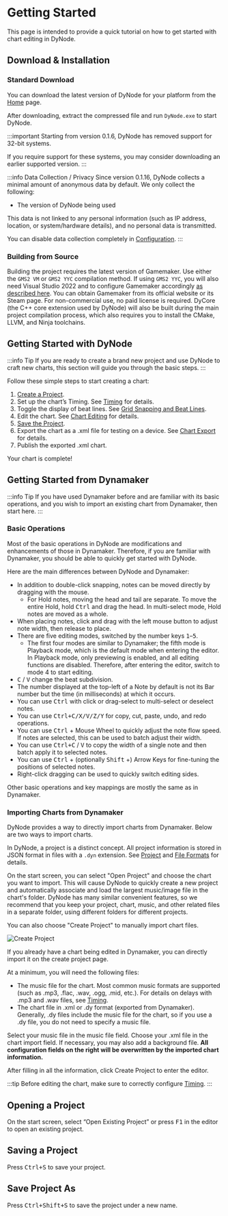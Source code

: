 # Getting Started

This page is intended to provide a quick tutorial on how to get started with chart editing in DyNode.

## Download & Installation

### Standard Download

You can download the latest version of DyNode for your platform from the [Home](/en/index.md) page.

After downloading, extract the compressed file and run `DyNode.exe` to start DyNode.

:::important
Starting from version 0.1.6, DyNode has removed support for 32-bit systems.

If you require support for these systems, you may consider downloading an earlier supported version.
:::

:::info Data Collection / Privacy
Since version 0.1.16, DyNode collects a minimal amount of anonymous data by default. We only collect the following:
- The version of DyNode being used

This data is not linked to any personal information (such as IP address, location, or system/hardware details), and no personal data is transmitted.

You can disable data collection completely in [Configuration](configuration.md).
:::

### Building from Source

Building the project requires the latest version of Gamemaker. Use either the `GMS2 VM` or `GMS2 YYC` compilation method. If using `GMS2 YYC`, you will also need Visual Studio 2022 and to configure Gamemaker accordingly [as described here](https://help.gamemaker.io/hc/en-us/articles/235186048-Setting-Up-For-Windows). You can obtain Gamemaker from its official website or its Steam page. For non-commercial use, no paid license is required. DyCore (the C++ core extension used by DyNode) will also be built during the main project compilation process, which also requires you to install the CMake, LLVM, and Ninja toolchains.

## Getting Started with DyNode

:::info Tip
If you are ready to create a brand new project and use DyNode to craft new charts, this section will guide you through the basic steps.
:::

Follow these simple steps to start creating a chart:

1. [Create a Project](project.md#creating-a-new-project).
2. Set up the chart’s Timing. See [Timing](timing.md) for details.
3. Toggle the display of beat lines. See [Grid Snapping and Beat Lines](edit.md#grid-snapping-and-beat-lines).
4. Edit the chart. See [Chart Editing](edit.md) for details.
5. [Save the Project](project.md#saving-a-project).
6. Export the chart as a .xml file for testing on a device. See [Chart Export](export.md) for details.
7. Publish the exported .xml chart.

Your chart is complete!

## Getting Started from Dynamaker

:::info Tip
If you have used Dynamaker before and are familiar with its basic operations, and you wish to import an existing chart from Dynamaker, then start here.
:::

### Basic Operations

Most of the basic operations in DyNode are modifications and enhancements of those in Dynamaker. Therefore, if you are familiar with Dynamaker, you should be able to quickly get started with DyNode.

Here are the main differences between DyNode and Dynamaker:

- In addition to double-click snapping, notes can be moved directly by dragging with the mouse.
  - For Hold notes, moving the head and tail are separate. To move the entire Hold, hold <kbd>Ctrl</kbd> and drag the head. In multi-select mode, Hold notes are moved as a whole.
- When placing notes, click and drag with the left mouse button to adjust note width, then release to place.
- There are five editing modes, switched by the number keys <kbd>1</kbd>–<kbd>5</kbd>.
  - The first four modes are similar to Dynamaker; the fifth mode is Playback mode, which is the default mode when entering the editor. In Playback mode, only previewing is enabled, and all editing functions are disabled. Therefore, after entering the editor, switch to mode 4 to start editing.
- <kbd>C</kbd> / <kbd>V</kbd> change the beat subdivision.
- The number displayed at the top-left of a Note by default is not its Bar number but the time (in milliseconds) at which it occurs.
- You can use <kbd>Ctrl</kbd> with click or drag-select to multi-select or deselect notes.
- You can use <kbd>Ctrl+C/X/V/Z/Y</kbd> for copy, cut, paste, undo, and redo operations.
- You can use <kbd>Ctrl</kbd> + Mouse Wheel to quickly adjust the note flow speed. If notes are selected, this can be used to batch adjust their width.
- You can use <kbd>Ctrl+C</kbd> / <kbd>V</kbd> to copy the width of a single note and then batch apply it to selected notes.
- You can use <kbd>Ctrl</kbd> + (optionally <kbd>Shift</kbd> +) Arrow Keys for fine-tuning the positions of selected notes.
- Right-click dragging can be used to quickly switch editing sides.

Other basic operations and key mappings are mostly the same as in Dynamaker.

### Importing Charts from Dynamaker

DyNode provides a way to directly import charts from Dynamaker. Below are two ways to import charts.

In DyNode, a project is a distinct concept. All project information is stored in JSON format in files with a `.dyn` extension. See [Project](project.html) and [File Formats](file-formats.html) for details.

On the start screen, you can select "Open Project" and choose the chart you want to import. This will cause DyNode to quickly create a new project and automatically associate and load the largest music/image file in the chart's folder. DyNode has many similar convenient features, so we recommend that you keep your project, chart, music, and other related files in a separate folder, using different folders for different projects.

You can also choose "Create Project" to manually import chart files.

![Create Project](project_create.png)

If you already have a chart being edited in Dynamaker, you can directly import it on the create project page.

At a minimum, you will need the following files:

- The music file for the chart. Most common music formats are supported (such as .mp3, .flac, .wav, .ogg, .mid, etc.). For details on delays with .mp3 and .wav files, see [Timing](timing.html#mp3-and-wav-delay-handling-in-0-1-5-and-later).
- The chart file in .xml or .dy format (exported from Dynamaker). Generally, .dy files include the music file for the chart, so if you use a .dy file, you do not need to specify a music file.

Select your music file in the music file field. Choose your .xml file in the chart import field. If necessary, you may also add a background file. **All configuration fields on the right will be overwritten by the imported chart information.**

After filling in all the information, click Create Project to enter the editor.

:::tip
Before editing the chart, make sure to correctly configure [Timing](timing.html).
:::

## Opening a Project

On the start screen, select “Open Existing Project” or press <kbd>F1</kbd> in the editor to open an existing project.

## Saving a Project

Press <kbd>Ctrl+S</kbd> to save your project.

## Save Project As

Press <kbd>Ctrl+Shift+S</kbd> to save the project under a new name.
